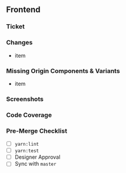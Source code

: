 ## Frontend

### Ticket

### Changes
- item

### Missing Origin Components & Variants
- item

### Screenshots

### Code Coverage

### Pre-Merge Checklist
- [ ] `yarn:lint`
- [ ] `yarn:test`
- [ ] Designer Approval
- [ ] Sync with `master`
